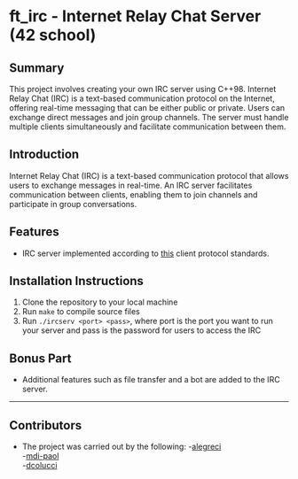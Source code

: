 # ft_irc - Internet Relay Chat Server (42 school)

## Summary

This project involves creating your own IRC server using C++98. Internet Relay Chat (IRC) is a text-based communication protocol on the Internet, offering real-time messaging that can be either public or private. Users can exchange direct messages and join group channels. The server must handle multiple clients simultaneously and facilitate communication between them.

## Introduction

Internet Relay Chat (IRC) is a text-based communication protocol that allows users to exchange messages in real-time. An IRC server facilitates communication between clients, enabling them to join channels and participate in group conversations.

## Features

- IRC server implemented according to [this](https://modern.ircdocs.horse/) client protocol standards.

## Installation Instructions

1. Clone the repository to your local machine
2. Run `make` to compile source files
3. Run `./ircserv <port> <pass>`, where port is the port you want to run your server and pass is the password for users to access the IRC

## Bonus Part

- Additional features such as file transfer and a bot are added to the IRC server.

---

## Contributors

- The project was carried out by the following:
	-[alegreci](github.com/alegrecii)  
	-[mdi-paol](github.com/mdipaol)  
  	-[dcolucci](github.com/Colucci-Damiano)  
